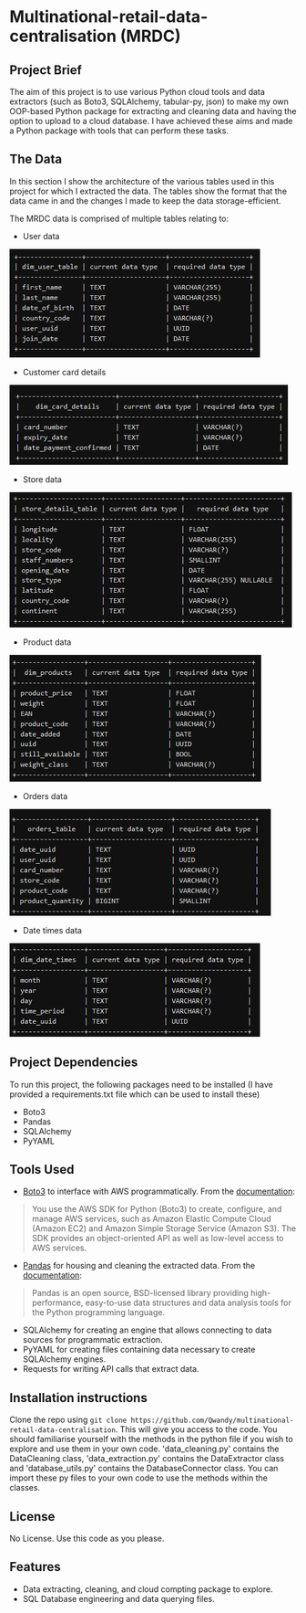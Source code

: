 # Multinational-retail-data-centralisation (MRDC)

## Project Brief

The aim of this project is to use various Python cloud tools and data extractors (such as Boto3, SQLAlchemy, tabular-py, json) to make my own OOP-based Python package for extracting and cleaning data and having the option to upload to a cloud database. I have achieved these aims and made a Python package with tools that can perform these tasks.

## The Data

In this section I show the architecture of the various tables used in this project for which I extracted the data. The tables show the format that the data came in and the changes I made to keep the data storage-efficient.

The MRDC data is comprised of multiple tables relating to:
- User data 

![Alt text](users_data.JPG)

- Customer card details

![Alt text](card_data.JPG)

- Store data

![Alt text](store_data.JPG)

- Product data

![Alt text](products_data.JPG)

- Orders data

![Alt text](orders_data.JPG)

- Date times data

![Alt text](date_times_data.JPG)

## Project Dependencies
To run this project, the following packages need to be installed (I have provided a requirements.txt file which can be used to install these)
- Boto3 
- Pandas 
- SQLAlchemy 
- PyYAML 


## Tools Used
- [Boto3](https://aws.amazon.com/sdk-for-python/) to interface with AWS programmatically. From the [documentation](https://boto3.amazonaws.com/v1/documentation/api/latest/index.html):
> You use the AWS SDK for Python (Boto3) to create, configure, and manage AWS services, such as Amazon Elastic  Compute Cloud (Amazon EC2) and Amazon Simple Storage Service (Amazon S3). The SDK provides an object-oriented API as well as low-level access to AWS services.
- [Pandas](https://pandas.pydata.org/) for housing and cleaning the extracted data. From the [documentation](https://pandas.pydata.org/docs/):
> Pandas is an open source, BSD-licensed library providing high-performance, easy-to-use data structures and data analysis tools for the Python programming language.
- SQLAlchemy for creating an engine that allows connecting to data sources for programmatic extraction.
- PyYAML for creating files containing data necessary to create SQLAlchemy engines.
- Requests for writing API calls that extract data.

## Installation instructions

Clone the repo using `git clone https://github.com/Qwandy/multinational-retail-data-centralisation`. This will give you access to the code. You should familiarise yourself with the methods in the python file if you wish to explore and use them in your own code. 'data_cleaning.py' contains the DataCleaning class, 'data_extraction.py' contains the DataExtractor class and 'database_utils.py' contains the DatabaseConnector class. You can import these py files to your own code to use the methods within the classes.

## License

No License. Use this code as you please.

## Features
- Data extracting, cleaning, and cloud compting package to explore.
- SQL Database engineering and data querying files.


